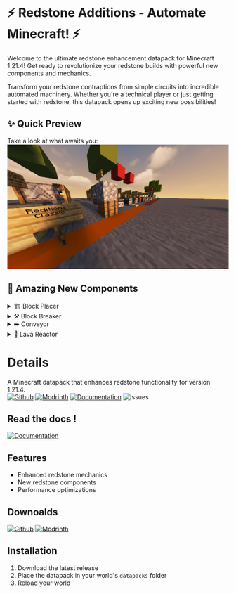 # ⚡ Redstone Additions - Automate Minecraft! ⚡

Welcome to the ultimate redstone enhancement datapack for Minecraft 1.21.4! Get ready to revolutionize your redstone builds with powerful new components and mechanics.

Transform your redstone contraptions from simple circuits into incredible automated machinery. Whether you're a technical player or just getting started with redstone, this datapack opens up exciting new possibilities! 

## ✨ Quick Preview
Take a look at what awaits you:
![alt text](Assets/screenshots/2025-04-06_21.36.13.png)

## 🔧 Amazing New Components
<details><summary>🏗️ Block Placer</summary>
![block placer](Assets/screenshots/2025-04-06_21.36.00.png)
</details>

<details><summary>⚒️ Block Breaker</summary>
![block breaker](Assets/screenshots/2025-04-06_21.35.31.png)
</details>

<details><summary>➡️ Conveyor</summary>
![conveyor](Assets/screenshots/2025-04-06_21.34.47.png)
</details>

<details><summary>🌋 Lava Reactor</summary>
![lavagen](Assets/screenshots/2025-04-06_21.35.14.png)
</details>



# Details
A Minecraft datapack that enhances redstone functionality for version 1.21.4.  
[![Github](https://img.shields.io/badge/Download-Github-green?style=for-the-badge)](https://github.com/AnCarsenat/RedstoneAdditions/releases)
[![Modrinth](https://img.shields.io/badge/Download-Modrinth-00AF5C?style=for-the-badge)](https://modrinth.com/datapack/redstone-additions/version/ZKEeVPGr)
[![Documentation](https://img.shields.io/badge/docs-view%20here-blue?style=for-the-badge)](https://github.com/AnCarsenat/RedstoneAdditions/blob/main/DOCS.md)
![Issues](https://img.shields.io/github/issues/AnCarsenat/RedstoneAdditions)

## Read the docs !
[![Documentation](https://img.shields.io/badge/docs-view%20here-blue?style=for-the-badge)](https://github.com/AnCarsenat/RedstoneAdditions/blob/main/DOCS.md)


## Features
- Enhanced redstone mechanics
- New redstone components
- Performance optimizations

## Downoalds
[![Github](https://img.shields.io/badge/Download-Github-green?style=for-the-badge)](https://github.com/AnCarsenat/RedstoneAdditions/releases)
[![Modrinth](https://img.shields.io/badge/Download-Modrinth-00AF5C?style=for-the-badge)](https://modrinth.com/datapack/redstone-additions/version/ZKEeVPGr)

## Installation
1. Download the latest release
2. Place the datapack in your world's `datapacks` folder
3. Reload your world